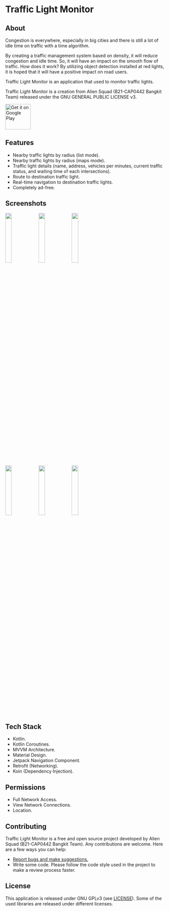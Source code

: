 # Traffic Light Monitor

## About

Congestion is everywhere, especially in big cities and there is still a lot of idle time on traffic with
a time algorithm.

By creating a traffic management system based on density, it will reduce congestion and idle
time. So, it will have an impact on the smooth flow of traffic. How does it work? By utilizing
object detection installed at red lights, it is hoped that it will have a positive impact on road
users.

Traffic Light Monitor is an application that used to monitor traffic lights.

Traffic Light Monitor is a creation from Alien Squad (B21-CAP0442 Bangkit Team) released under the GNU GENERAL PUBLIC LICENSE v3.

<a href="https://play.google.com/store/apps/details?id=com.aliensquad.trafficlightmonitor">
    <img alt="Get it on Google Play"
        height="80"
        src="https://play.google.com/intl/en_us/badges/images/generic/en_badge_web_generic.png" />
</a>

## Features

- Nearby traffic lights by radius (list mode).
- Nearby traffic lights by radius (maps mode).
- Traffic light details (name, address, vehicles per minutes, current traffic status, and waiting time of each intersections).
- Route to destination traffic light.
- Real-time navigation to destination traffic lights.
- Completely ad-free.

## Screenshots

<img src="https://1.bp.blogspot.com/-3QYj7BlBuwE/YKzxBFwCdMI/AAAAAAAAB_E/lQO-il-N8_QrlRswdpH1oQw8BKcKEG_zgCLcBGAsYHQ/s854/Screenshoot1.png" width="20%" /> <img src="https://1.bp.blogspot.com/-mNVx_W4XOgE/YKzxDLKkIpI/AAAAAAAAB_M/VhcPDRGNEpkq98qMOO65qK9mT6h8uxDNgCLcBGAsYHQ/s854/Screenshoot2.png" width="20%" /> <img src="https://1.bp.blogspot.com/-P4lUz4W9Hz4/YKzxDPbzhlI/AAAAAAAAB_I/7siiIuUF8q8Lm2436jhIOOCSHQLNYN9qQCLcBGAsYHQ/s854/Screenshoot3.png" width="20%" />

<img src="https://1.bp.blogspot.com/-UOwvOqsQ9Zg/YKzxDnecFiI/AAAAAAAAB_Q/PPpt3DQy35AwghbNRNG1EANMkW4Z64R5QCLcBGAsYHQ/s854/Screenshoot4.png" width="20%" /> <img src="https://1.bp.blogspot.com/-gnry0UGymbY/YKzxEOsONsI/AAAAAAAAB_U/aPwHGk4Wr0YXnDkxBjn0EciWXbrfEFIvQCLcBGAsYHQ/s854/Screenshoot5.png" width="20%" /> <img src="https://1.bp.blogspot.com/-Bp54UlUtfgU/YKzxERRjh3I/AAAAAAAAB_Y/WdxvRfIo8iYe51xfsvBljhdiAIyV3aGdwCLcBGAsYHQ/s854/Screenshoot6.png" width="20%" />

## Tech Stack

- Kotlin.
- Kotlin Coroutines.
- MVVM Architecture.
- Material Design.
- Jetpack Navigation Component.
- Retrofit (Networking).
- Koin (Dependency Injection).

## Permissions

- Full Network Access.
- View Network Connections.
- Location.

## Contributing

Traffic Light Monitor is a free and open source project developed by Alien Squad (B21-CAP0442 Bangkit Team). Any contributions are welcome. Here are a few ways you can help:
 * [Report bugs and make suggestions.](https://github.com/erikrios/traffic-light-monitor/issues)
 * Write some code. Please follow the code style used in the project to make a review process faster.

## License

This application is released under GNU GPLv3 (see [LICENSE](LICENSE)).
Some of the used libraries are released under different licenses.